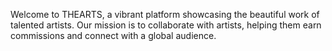 Welcome to THEARTS, a vibrant platform showcasing the beautiful work of talented artists. Our mission is to collaborate with artists, helping them earn commissions and connect with a global audience.

